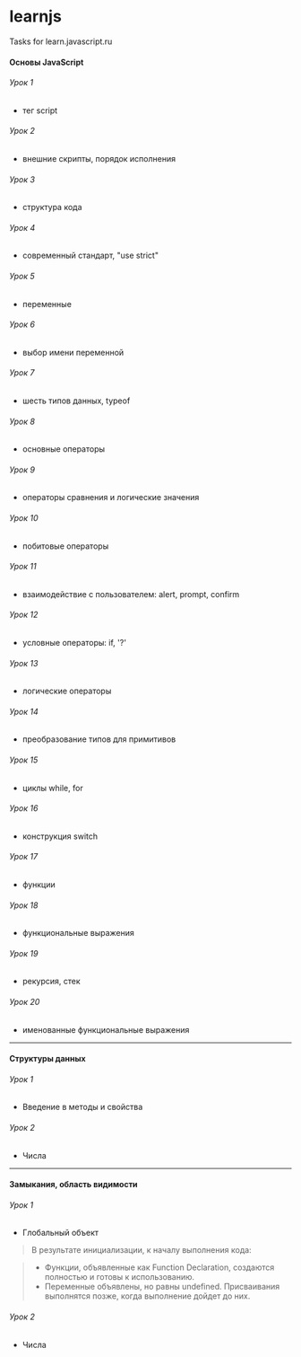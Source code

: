 # learnjs
Tasks for learn.javascript.ru

#### Основы JavaScript
###### Урок 1

- тег script

###### Урок 2

- внешние скрипты, порядок исполнения

###### Урок 3

- структура кода

###### Урок 4

- современный стандарт, "use strict"

###### Урок 5

- переменные

###### Урок 6

- выбор имени переменной

###### Урок 7

- шесть типов данных, typeof

###### Урок 8

- основные операторы

###### Урок 9

- операторы сравнения и логические значения

###### Урок 10

- побитовые операторы

###### Урок 11

- взаимодействие с пользователем: alert, prompt, confirm

###### Урок 12

- условные операторы: if, '?'

###### Урок 13

- логические операторы

###### Урок 14

- преобразование типов для примитивов

###### Урок 15

- циклы while, for

###### Урок 16

- конструкция switch

###### Урок 17

- функции

###### Урок 18

- функциональные выражения

###### Урок 19

- рекурсия, стек

###### Урок 20

- именованные функциональные выражения

---

#### Структуры данных
###### Урок 1

- Введение в методы и свойства

###### Урок 2

- Числа

---

#### Замыкания, область видимости
###### Урок 1

- Глобальный объект

> В результате инициализации, к началу выполнения кода:

> - Функции, объявленные как Function Declaration, создаются полностью и готовы к использованию.
> - Переменные объявлены, но равны undefined. Присваивания выполнятся позже, когда выполнение дойдет до них.

###### Урок 2

- Числа
